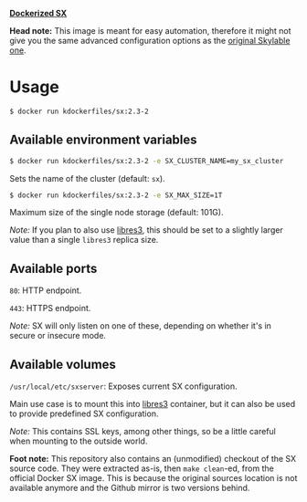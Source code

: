 **[Dockerized SX](https://hub.docker.com/r/kdockerfiles/sx/)**

**Head note:** This image is meant for easy automation, therefore it might not give you the same advanced configuration options as the [original Skylable one](https://hub.docker.com/r/skylable/sx/).

# Usage

```sh
$ docker run kdockerfiles/sx:2.3-2
```

## Available environment variables

```sh
$ docker run kdockerfiles/sx:2.3-2 -e SX_CLUSTER_NAME=my_sx_cluster
```

Sets the name of the cluster (default: `sx`).

```sh
$ docker run kdockerfiles/sx:2.3-2 -e SX_MAX_SIZE=1T
```

Maximum size of the single node storage (default: 101G).

*Note:* If you plan to also use [libres3](https://github.com/kdockerfiles/libres3), this should be set to a slightly larger value than a single `libres3` replica size.

## Available ports

`80`: HTTP endpoint.

`443`: HTTPS endpoint.

*Note:* SX will only listen on one of these, depending on whether it's in secure or insecure mode.

## Available volumes

`/usr/local/etc/sxserver`: Exposes current SX configuration.

Main use case is to mount this into [libres3](https://github.com/kdockerfiles/libres3) container, but it can also be used to provide predefined SX configuration.

*Note:* This contains SSL keys, among other things, so be a little careful when mounting to the outside world.

**Foot note:** This repository also contains an (unmodified) checkout of the SX source code. They were extracted as-is, then `make clean`-ed, from the official Docker SX image. This is because the original sources location is not available anymore and the Github mirror is two versions behind.
